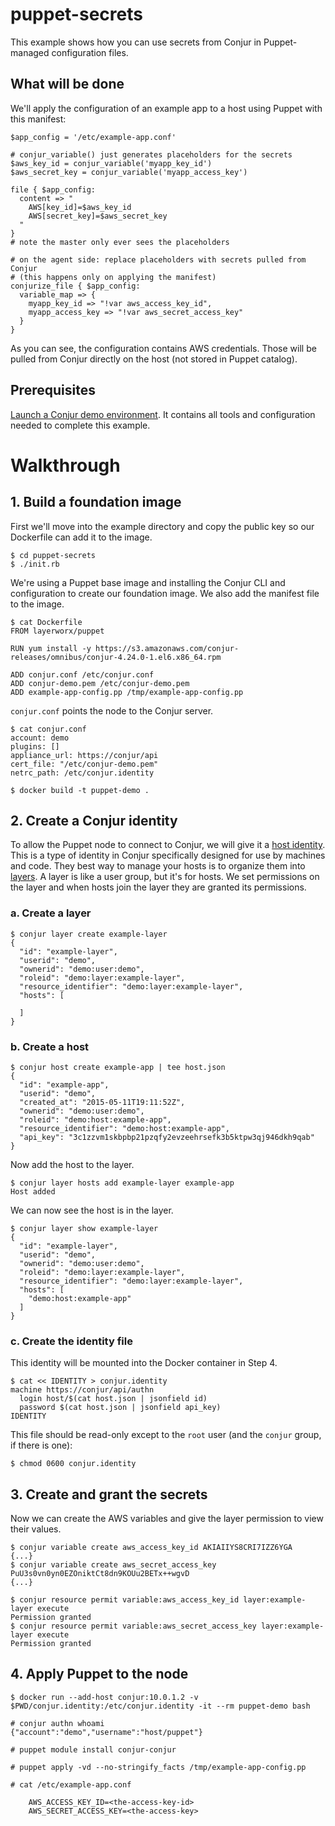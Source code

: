 # puppet-secrets

This example shows how you can use secrets from Conjur in Puppet-managed configuration files.

## What will be done

We'll apply the configuration of an example app to a host using Puppet with this manifest:

```puppet
$app_config = '/etc/example-app.conf'

# conjur_variable() just generates placeholders for the secrets
$aws_key_id = conjur_variable('myapp_key_id')
$aws_secret_key = conjur_variable('myapp_access_key')

file { $app_config:
  content => "
    AWS[key_id]=$aws_key_id
    AWS[secret_key]=$aws_secret_key
  "
}
# note the master only ever sees the placeholders

# on the agent side: replace placeholders with secrets pulled from Conjur
# (this happens only on applying the manifest)
conjurize_file { $app_config:
  variable_map => {
    myapp_key_id => "!var aws_access_key_id",
    myapp_access_key => "!var aws_secret_access_key"
  }
}
```

As you can see, the configuration contains AWS credentials. Those will be
pulled from Conjur directly on the host (not stored in Puppet catalog).

## Prerequisites
[Launch a Conjur demo environment](http://demo-factory-conjur.herokuapp.com/request/secrets). 
It contains all tools and configuration needed to complete this example.

# Walkthrough

## 1. Build a foundation image

First we'll move into the example directory and copy the public key so our Dockerfile can
add it to the image.

```sh-session
$ cd puppet-secrets
$ ./init.rb
```

We're using a Puppet base image and installing the Conjur CLI and configuration to create our foundation image.
We also add the manifest file to the image.

```sh-session
$ cat Dockerfile
FROM layerworx/puppet

RUN yum install -y https://s3.amazonaws.com/conjur-releases/omnibus/conjur-4.24.0-1.el6.x86_64.rpm

ADD conjur.conf /etc/conjur.conf
ADD conjur-demo.pem /etc/conjur-demo.pem
ADD example-app-config.pp /tmp/example-app-config.pp
```

`conjur.conf` points the node to the Conjur server.

```sh-session
$ cat conjur.conf
account: demo
plugins: []
appliance_url: https://conjur/api
cert_file: "/etc/conjur-demo.pem"
netrc_path: /etc/conjur.identity
```

```sh-session
$ docker build -t puppet-demo .
```

## 2. Create a Conjur identity

To allow the Puppet node to connect to Conjur, we will give it a [host identity](https://developer.conjur.net/key_concepts#host_identity).
This is a type of identity in Conjur specifically designed for use by machines and code.
They best way to manage your hosts is to organize them into [layers](https://developer.conjur.net/reference/services/directory/layer). A layer is like a user group, but it's for hosts. We set permissions on the layer and when hosts join the layer they are granted its permissions.

### a. Create a layer

```sh-session
$ conjur layer create example-layer
{
  "id": "example-layer",
  "userid": "demo",
  "ownerid": "demo:user:demo",
  "roleid": "demo:layer:example-layer",
  "resource_identifier": "demo:layer:example-layer",
  "hosts": [

  ]
}
```

### b. Create a host

```sh-session
$ conjur host create example-app | tee host.json
{
  "id": "example-app",
  "userid": "demo",
  "created_at": "2015-05-11T19:11:52Z",
  "ownerid": "demo:user:demo",
  "roleid": "demo:host:example-app",
  "resource_identifier": "demo:host:example-app",
  "api_key": "3c1zzvm1skbpbp21pzqfy2evzeehrsefk3b5ktpw3qj946dkh9qab"
}
```

Now add the host to the layer.

```sh-session
$ conjur layer hosts add example-layer example-app
Host added
```

We can now see the host is in the layer.

```sh-session
$ conjur layer show example-layer
{
  "id": "example-layer",
  "userid": "demo",
  "ownerid": "demo:user:demo",
  "roleid": "demo:layer:example-layer",
  "resource_identifier": "demo:layer:example-layer",
  "hosts": [
    "demo:host:example-app"
  ]
}
```

### c. Create the identity file

This identity will be mounted into the Docker container in Step 4.

```sh-session
$ cat << IDENTITY > conjur.identity
machine https://conjur/api/authn
  login host/$(cat host.json | jsonfield id)
  password $(cat host.json | jsonfield api_key)
IDENTITY
```

This file should be read-only except to the `root` user (and the `conjur` group, if there is one):

```sh-session
$ chmod 0600 conjur.identity
```

## 3. Create and grant the secrets

Now we can create the AWS variables and give the layer permission to view their values.

```sh-session
$ conjur variable create aws_access_key_id AKIAIIYS8CRI7IZZ6YGA
{...}
$ conjur variable create aws_secret_access_key PuU3s0vn0yn0EZOniktCt8dn9KOUu2BETx++wgvD
{...}

$ conjur resource permit variable:aws_access_key_id layer:example-layer execute
Permission granted
$ conjur resource permit variable:aws_secret_access_key layer:example-layer execute
Permission granted
```

## 4. Apply Puppet to the node

```sh-session
$ docker run --add-host conjur:10.0.1.2 -v $PWD/conjur.identity:/etc/conjur.identity -it --rm puppet-demo bash

# conjur authn whoami
{"account":"demo","username":"host/puppet"}

# puppet module install conjur-conjur

# puppet apply -vd --no-stringify_facts /tmp/example-app-config.pp

# cat /etc/example-app.conf

    AWS_ACCESS_KEY_ID=<the-access-key-id>
    AWS_SECRET_ACCESS_KEY=<the-access-key>

```
